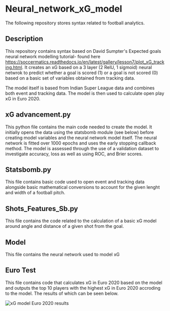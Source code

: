 # Neural_network_xG_model
The following repository stores syntax related to football analytics.

## Description
This repository contains syntax based on David Sumpter's Expected goals neural network modelling tutorial- found here https://soccermatics.readthedocs.io/en/latest/gallery/lesson7/plot_xG_tracking.html.
It creates an xG based on a 3 layer (2 RelU, 1 sigmoid) neural netwrok to predict whether a goal is scored (1) or a goal is not scored (0) based on a basic set of variables obtained from tracking data.

The model itself is based from Indian Super League data and combines both event and tracking data. The model is then used to calculate open play xG in Euro 2020.


## xG advancement.py
This python file contains the main code needed to create the model. It initially opens the data using the statsbomb module (see below) before creating model variables and the neural network model itself.
The neural network is fitted over 1000 epochs and uses the early stopping callback method. The model is assessed through the use of a validation dataset to investigate accuracy, loss as well as using ROC, and Brier scores.

## Statsbomb.py
This file contains basic code used to open event and tracking data alongside basic mathematical conversions to account for the given lenght and width of a football pitch.

## Shots_Features_Sb.py
This file contains the code related to the calculation of a basic xG model around angle and distance of a given shot from the goal.

## Model
This file contains the neural network used to model xG

## Euro Test
This file contains code that calculates xG in Euro 2020 based on the model and outputs the top 10 players with the highest xG in Euro 2020 accroding to the model. The results of which can be seen below.

![xG model Euro 2020 results](https://github.com/Jmann777/Neural_network_xG_model/assets/87671742/ef6a1775-52a9-48fd-9049-180f78fa1538)

